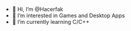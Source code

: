 - 👋 Hi, I’m @Hacerfak
- 👀 I’m interested in Games and Desktop Apps
- 🌱 I’m currently learning C/C++

<!---
Hacerfak/Hacerfak is a ✨ special ✨ repository because its `README.md` (this file) appears on your GitHub profile.
You can click the Preview link to take a look at your changes.
--->
